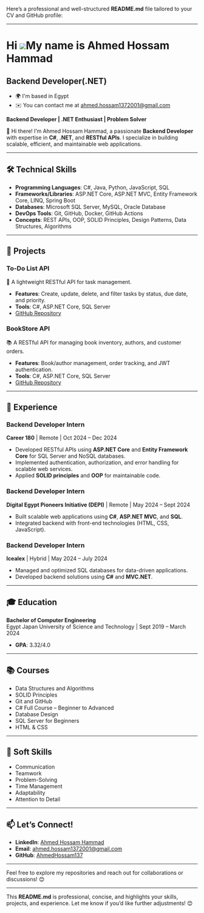 Here’s a professional and well-structured **README.md** file tailored to your CV and GitHub profile:

---

Hi ![](https://user-images.githubusercontent.com/18350557/176309783-0785949b-9127-417c-8b55-ab5a4333674e.gif)My name is Ahmed Hossam Hammad
===========================================================================================================================================

Backend Developer(.NET)
-----------------------

* 🌍  I'm based in Egypt
* ✉️  You can contact me at [ahmed.hossam1372001@gmail.com](mailto:ahmed.hossam1372001@gmail.com)


**Backend Developer | .NET Enthusiast | Problem Solver**  

👋 Hi there! I’m Ahmed Hossam Hammad, a passionate **Backend Developer** with expertise in **C#**, **.NET**, and **RESTful APIs**. I specialize in building scalable, efficient, and maintainable web applications.  

---

## 🛠️ **Technical Skills**  
- **Programming Languages**: C#, Java, Python, JavaScript, SQL  
- **Frameworks/Libraries**: ASP.NET Core, ASP.NET MVC, Entity Framework Core, LINQ, Spring Boot  
- **Databases**: Microsoft SQL Server, MySQL, Oracle Database  
- **DevOps Tools**: Git, GitHub, Docker, GitHub Actions  
- **Concepts**: REST APIs, OOP, SOLID Principles, Design Patterns, Data Structures, Algorithms  

---

## 🚀 **Projects**  

### **To-Do List API**  
📝 A lightweight RESTful API for task management.  
- **Features**: Create, update, delete, and filter tasks by status, due date, and priority.  
- **Tools**: C#, ASP.NET Core, SQL Server  
- [GitHub Repository](https://github.com/AhmedHossam137/ToDoListAPI)  

### **BookStore API**  
📚 A RESTful API for managing book inventory, authors, and customer orders.  
- **Features**: Book/author management, order tracking, and JWT authentication.  
- **Tools**: C#, ASP.NET Core, SQL Server  
- [GitHub Repository](https://github.com/AhmedHossam137/project-1-BookStore-)  

---

## 💼 **Experience**  

### **Backend Developer Intern**  
**Career 180** | Remote | Oct 2024 – Dec 2024  
- Developed RESTful APIs using **ASP.NET Core** and **Entity Framework Core** for SQL Server and NoSQL databases.  
- Implemented authentication, authorization, and error handling for scalable web services.  
- Applied **SOLID principles** and **OOP** for maintainable code.  

### **Backend Developer Intern**  
**Digital Egypt Pioneers Initiative (DEPI)** | Remote | May 2024 – Sept 2024  
- Built scalable web applications using **C#**, **ASP.NET MVC**, and **SQL**.  
- Integrated backend with front-end technologies (HTML, CSS, JavaScript).  

### **Backend Developer Intern**  
**Icealex** | Hybrid | May 2024 – July 2024  
- Managed and optimized SQL databases for data-driven applications.  
- Developed backend solutions using **C#** and **MVC.NET**.  

---

## 🎓 **Education**  
**Bachelor of Computer Engineering**  
Egypt Japan University of Science and Technology | Sept 2019 – March 2024  
- **GPA**: 3.32/4.0  

---

## 📚 **Courses**  
- Data Structures and Algorithms  
- SOLID Principles  
- Git and GitHub  
- C# Full Course – Beginner to Advanced  
- Database Design  
- SQL Server for Beginners  
- HTML & CSS  

---

## 🌟 **Soft Skills**  
- Communication  
- Teamwork  
- Problem-Solving  
- Time Management  
- Adaptability  
- Attention to Detail  

---

## 📫 **Let’s Connect!**  
- **LinkedIn**: [Ahmed Hossam Hammad](https://www.linkedin.com/in/ahmed-hossam-hammad/)  
- **Email**: [ahmed.hossam1372001@gmail.com](mailto:ahmed.hossam1372001@gmail.com)  
- **GitHub**: [AhmedHossam137](https://github.com/AhmedHossam137)  

---

Feel free to explore my repositories and reach out for collaborations or discussions! 😊  

---

This **README.md** is professional, concise, and highlights your skills, projects, and experience. Let me know if you’d like further adjustments! 😊
